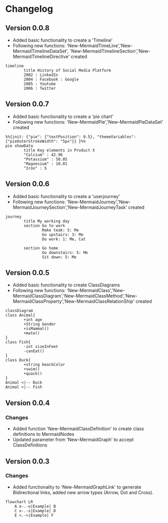 # Changelog

## Version 0.0.8

- Added basic functionality to create a 'Timeline'
- Following new functions: 'New-MermaidTimeLine','New-MermaidTimelineDataSet', 'New-MermaidTimelineSection','New-MermaidTimelineDirective' created

```mermaid
timeline
        title History of Social Media Platform
        2002 : LinkedIn
        2004 : Facebook : Google
        2005 : Youtube
        2006 : Twitter
```

## Version 0.0.7

- Added basic functionality to create a 'pie chart'
- Following new functions: 'New-MermaidPie','New-MermaidPieDataSet' created

```mermaid
%%{init: {"pie": {"textPosition": 0.5}, "themeVariables": {"pieOuterStrokeWidth": "5px"}} }%%
pie showData
        title Key elements in Product X
        "Calcium" : 42.96
        "Potassium" : 50.05
        "Magnesium" : 10.01
        "Iron" : 5

```

## Version 0.0.6

- Added basic functionality to create a 'userjourney'
- Following new functions: 'New-MermaidJourney','New-MermaidJourneySection','New-MermaidJourneyTask' created

```mermaid
journey
        title My working day
        section Go to work
                Make teak: 5: Me
                Go upstairs: 3: Me
                Do work: 1: Me, Cat

        section Go home
                Go downstairs: 5: Me
                Sit down: 5: Me
```

## Version 0.0.5

- Added basic functionality to create ClassDiagrams
- Following new functions: 'New-MermaidClass','New-MermaidClassDiagram','New-MermaidClassMethod','New-MermaidClassProperty','New-MermaidClassRelationShip' created

```mermaid
classDiagram
class Animal{
        +int age
        +String Gender
        +isMammal()
        +mate()
}
class Fish{
        -int sizeInFeet
        -canEat()
}
class Duck{
        +string beackColor
        +swim()
        +quack()
}
Animal <|-- Duck
Animal <|-- Fish
```

## Version 0.0.4

### Changes

- Added function 'New-MermaidClassDefinition' to create class definitions to MermaidNodes
- Updated parameter from 'New-MermaidGraph' to accept ClassDefinitions
  
## Version 0.0.3

### Changes

- Added functionality to 'New-MermaidGraphLink' to generate Bidirectional links, added new arrow types (Arrow, Dot and Cross).
  
```mermaid
flowchart LR
    A o-.-o|Example| B
    C x-.-x|Example| D
    E <.->|Example| F
```
